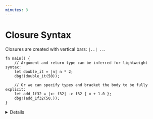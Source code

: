```yaml
---
minutes: 3
---
```


# Closure Syntax

Closures are created with vertical bars: `|..| ..`.

```rust,editable
fn main() {
    // Argument and return type can be inferred for lightweight syntax:
    let double_it = |n| n * 2;
    dbg!(double_it(50));

    // Or we can specify types and bracket the body to be fully explicit:
    let add_1f32 = |x: f32| -> f32 { x + 1.0 };
    dbg!(add_1f32(50.));
}
```

<details>

- The arguments go between the `|..|`. The body can be surrounded by `{ .. }`,
  but if it is a single expression these can be omitted.

- Argument types are optional, and are inferred if not given. The return type is
  also optional, but can only be written if using `{ .. }` around the body.

- The examples can both be written as mere nested functions instead -- they do
  not capture any variables from their lexical environment. We will see captures
  next.

</details>
